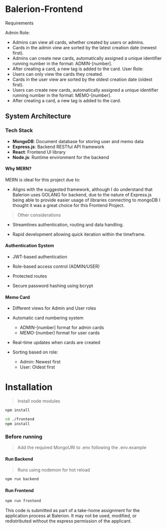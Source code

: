 # Balerion-Frontend

Requirements

Admin Role:
  - Admins can view all cards, whether created by users or admins.
  - Cards in the admin view are sorted by the latest creation date (newest first).
  - Admins can create new cards, automatically assigned a unique identifier running number in the format: ADMIN-[number].
  - After creating a card, a new tag is added to the card.
User Role:
  - Users can only view the cards they created.
  - Cards in the user view are sorted by the oldest creation date (oldest first).
  - Users can create new cards, automatically assigned a unique identifier running number in the format: MEMO-[number].
  - After creating a card, a new tag is added to the card.


## System Architecture

### Tech Stack
- **MongoDB**: Document database for storing user and memo data
- **Express.js**: Backend RESTful API framework
- **React**: Frontend UI library
- **Node.js**: Runtime environment for the backend

#### Why MERN?

MERN is ideal for this project due to:

- Aligns with the suggested framework, although I do understand that Balerion uses GOLANG for backend, due to the nature of Express.js being able to provide easier usage of libraries connecting to mongoDB I thought it was a great choice for this Frontend Project.

> Other considerations 

- Streamlines authentication, routing and data handling.

- Rapid development allowing quick iteration within the timeframe.

#### Authentication System

- JWT-based authentication

- Role-based access control (ADMIN/USER)

- Protected routes

- Secure password hashing using bcrypt

#### Memo Card 
- Different views for Admin and User roles

- Automatic card numbering system

  - ADMIN-[number] format for admin cards
  - MEMO-[number] format for user cards

- Real-time updates when cards are created

- Sorting based on role:

  - Admin: Newest first
  - User: Oldest first




# Installation 

> Install node modules

```bash
npm install
```

```bash
cd ./frontend
npm install
```

### Before running

> Add the required MongoURI to .env following the .env.example

#### Run Backend

> Runs using nodemon for hot reload

```bash
npm run backend
```

#### Run Frontend

```bash
npm run frontend
```

This code is submitted as part of a take-home assignment for the application process at Balerion. It may not be used, modified, or redistributed without the express permission of the applicant.
